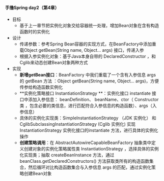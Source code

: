 #### 手撸Spring day2（第4章）



* 目标
  * 基于上一章节把实例化对象交给容器统一处理，增加Bean对象在含有构造函数时的实例化
* 设计
  * 传递参数：参考Spring Bean容器的实现方式，在BeanFactory中添加重载Object getBean(String name, Object... args) 接口，传递入参
  * 根据入参实例化对象：基于Java本身自带的 DeclaredConstructor ，和Cglib来动态创建Bean对象两种方式
* 实现
  *  **新增getBean接口**：BeanFactory 中我们重载了一个含有入参信息 args 的 getBean 方法 ：Object getBean(String name, Object... args)，方便传参给构造函数实例化
  * **实例化策略接口 InstantiationStrategy **：实例化接口 instantiate  接口中添加入参信息： beanDefinition、 beanName、ctor（ Constructor 类 ，包含必要的类信息，进行匹配符合入参信息的构造函数）、args（入参信息） 
  * 具体的实例化实现类：SimpleInstantiationStrategy （JDK 实例化） 和 CglibSubclassingInstantiationStrategy (Cglib 实例化) 实现InstantiationStrategy 实例化接口的instantiate  方法，进行具体的实例化操作
  * **创建策略调用**：在 AbstractAutowireCapableBeanFactory  抽象类中定义创建对象的实例化策略属性类 InstantiationStrategy ，选择具体的实例化实现类；抽取 createBeanInstance 方法，通过 beanClass.getDeclaredConstructors()  方法获取类所有的构造函数集合，然后循环对比构造函数集合与入参信息 args 的匹配，通过实例化策略创建Bean对象

